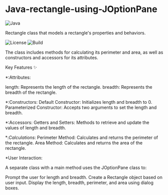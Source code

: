 # Java-rectangle-using-JOptionPane

![Java](https://skillicons.dev/icons?i=java)

Rectangle class that models a rectangle's properties and behaviors. 

![License](https://img.shields.io/badge/license-MIT-green)
![Build](https://img.shields.io/badge/build-passing-brightgreen)

The class includes methods for calculating its perimeter and area, as well as constructors and accessors for its attributes.

Key Features ✨

*:Attributes:

length: Represents the length of the rectangle.
breadth: Represents the breadth of the rectangle.

*:Constructors:
Default Constructor: Initializes length and breadth to 0.
Parameterized Constructor: Accepts two arguments to set the length and breadth.

*:Accessors:
Getters and Setters: Methods to retrieve and update the values of length and breadth.

*:_Calculations_:
Perimeter Method: Calculates and returns the perimeter of the rectangle.
Area Method: Calculates and returns the area of the rectangle.

*User Interaction:

A separate class with a main method uses the JOptionPane class to:

Prompt the user for length and breadth.
Create a Rectangle object based on user input.
Display the length, breadth, perimeter, and area using dialog boxes.
